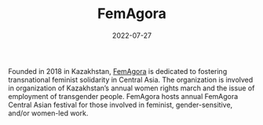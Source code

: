 ﻿---
title: "FemAgora"
linkTitle: "FemAgora"
date: 2022-07-27
countries: ["Kazakhstan"]
category: ["Local NGO"]
tags: ["feminist NGO", "feminism", "activism", "labor", "LGBTQ"]
date_start: [2018]
date_end: []
data_type: ["qualitative", "narratives", "discourse"] 
language: ["Russian", "Kazakh"]
description: 
  FemAgora is dedicated to fostering transnational feminist solidarity in Central Asia.
---

Founded in 2018 in Kazakhstan, [FemAgora](https://femagora.org/) is dedicated to fostering transnational feminist solidarity in Central Asia. The organization is involved in organization of Kazakhstan’s annual women rights march and the issue of employment of transgender people. FemAgora hosts annual FemAgora Central Asian festival for those involved in feminist, gender-sensitive, and/or women-led work.
